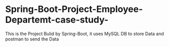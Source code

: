 # Spring-Boot-Project-Employee-Departemt-case-study-
This is the Project Bulid by Spring-Boot, it uses MySQL DB to store Data and postman to send the Data
